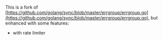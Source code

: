 
This is a fork of [https://github.com/golang/sync/blob/master/errgroup/errgroup.go](https://github.com/golang/sync/blob/master/errgroup/errgroup.go), but enhanced with some features:

- with rate limiter
